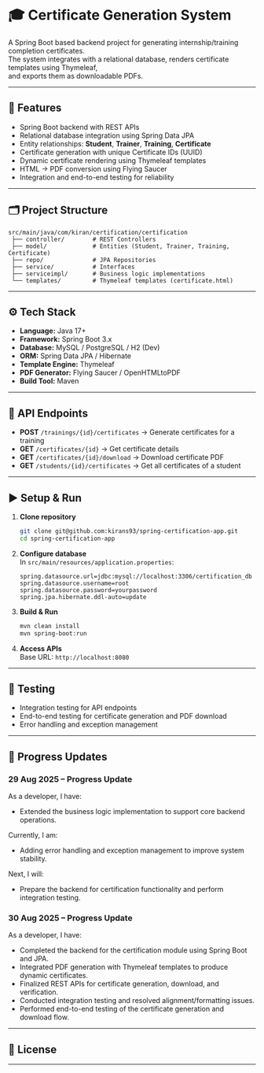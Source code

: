 # 🎓 Certificate Generation System

A Spring Boot based backend project for generating internship/training completion certificates.  
The system integrates with a relational database, renders certificate templates using Thymeleaf,  
and exports them as downloadable PDFs.

---

## 🚀 Features

- Spring Boot backend with REST APIs  
- Relational database integration using Spring Data JPA  
- Entity relationships: **Student**, **Trainer**, **Training**, **Certificate**  
- Certificate generation with unique Certificate IDs (UUID)  
- Dynamic certificate rendering using Thymeleaf templates  
- HTML → PDF conversion using Flying Saucer  
- Integration and end-to-end testing for reliability  

---

## 🗂️ Project Structure

```
src/main/java/com/kiran/certification/certification
 ├── controller/        # REST Controllers
 ├── model/             # Entities (Student, Trainer, Training, Certificate)
 ├── repo/              # JPA Repositories
 ├── service/           # Interfaces
 ├── serviceimpl/       # Business logic implementations
 └── templates/         # Thymeleaf templates (certificate.html)
```

---

## ⚙️ Tech Stack

- **Language:** Java 17+  
- **Framework:** Spring Boot 3.x  
- **Database:** MySQL / PostgreSQL / H2 (Dev)  
- **ORM:** Spring Data JPA / Hibernate  
- **Template Engine:** Thymeleaf  
- **PDF Generator:** Flying Saucer / OpenHTMLtoPDF  
- **Build Tool:** Maven  

---

## 📌 API Endpoints

- **POST** `/trainings/{id}/certificates` → Generate certificates for a training  
- **GET** `/certificates/{id}` → Get certificate details  
- **GET** `/certificates/{id}/download` → Download certificate PDF  
- **GET** `/students/{id}/certificates` → Get all certificates of a student  

---

## ▶️ Setup & Run

1. **Clone repository**
   ```bash
   git clone git@github.com:kirans93/spring-certification-app.git
   cd spring-certification-app
   ```

2. **Configure database**  
   In `src/main/resources/application.properties`:
   ```properties
   spring.datasource.url=jdbc:mysql://localhost:3306/certification_db
   spring.datasource.username=root
   spring.datasource.password=yourpassword
   spring.jpa.hibernate.ddl-auto=update
   ```

3. **Build & Run**
   ```bash
   mvn clean install
   mvn spring-boot:run
   ```

4. **Access APIs**  
   Base URL: `http://localhost:8080`

---

## 🧪 Testing

- Integration testing for API endpoints  
- End-to-end testing for certificate generation and PDF download  
- Error handling and exception management  

---

## 📅 Progress Updates

### 29 Aug 2025 – Progress Update  
As a developer, I have:  
- Extended the business logic implementation to support core backend operations.  

Currently, I am:  
- Adding error handling and exception management to improve system stability.  

Next, I will:  
- Prepare the backend for certification functionality and perform integration testing.  

### 30 Aug 2025 – Progress Update  
As a developer, I have:  
- Completed the backend for the certification module using Spring Boot and JPA.  
- Integrated PDF generation with Thymeleaf templates to produce dynamic certificates.  
- Finalized REST APIs for certificate generation, download, and verification.  
- Conducted integration testing and resolved alignment/formatting issues.  
- Performed end-to-end testing of the certificate generation and download flow.  

---

## 📄 License

------------------------------------------------------------------------------------
